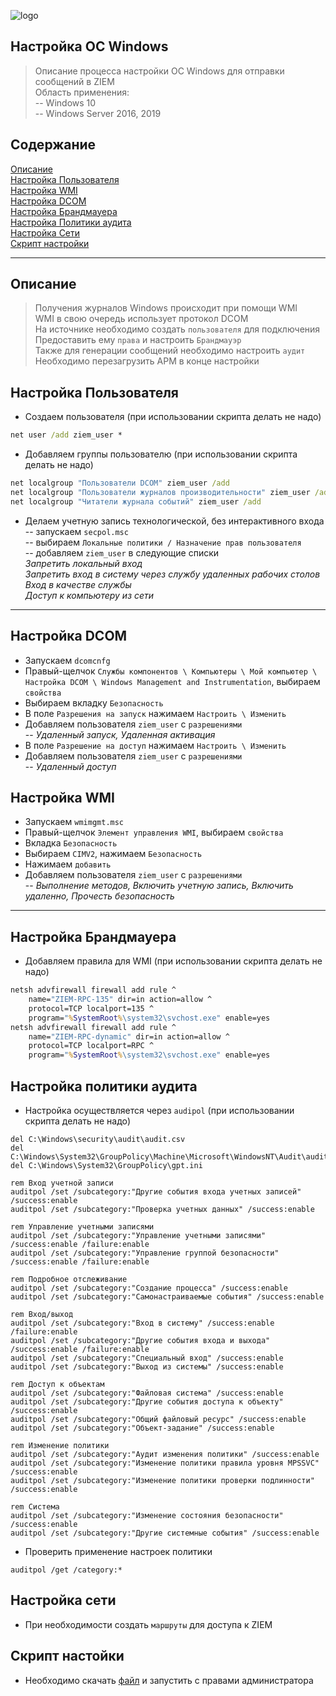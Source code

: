 ![logo](/static/images/logo.png)

##  Настройка ОС Windows 
> Описание процесса настройки ОС Windows для отправки сообщений в ZIEM  
> Область применения:  
> -- Windows 10  
> -- Windows Server 2016, 2019  

## Содержание  
[Описание](#menu_info)  
[Настройка Пользователя](#menu_user)  
[Настройка WMI](#menu_wmi)  
[Настройка DCOM](#menu_dcom)  
[Настройка Брандмауера](#menu_fw)  
[Настройка Политики аудита](#menu_audit)  
[Настройка Сети](#menu_net)  
[Скрипт настройки](#menu_script)  

<hr class="pagebreak">

<a name="menu_info"/>  

## Описание  
</a>  

> Получения журналов Windows происходит при помощи WMI  
> WMI в свою очередь использует протокол DCOM  
> На источнике необходимо создать `пользователя` для подключения  
> Предоставить ему `права` и настроить `Брандмауэр`  
> Также для генерации сообщений необходимо настроить `аудит`
> Необходимо перезагрузить АРМ в конце настройки  


<a name="menu_user"/>  

## Настройка Пользователя  

</a>  

- Создаeм пользователя (при использовании скрипта делать не надо)   
```cmd
net user /add ziem_user *
```
- Добавляем группы пользователю (при использовании скрипта делать не надо)  
```cmd
net localgroup "Пользователи DCOM" ziem_user /add
net localgroup "Пользователи журналов производительности" ziem_user /add
net localgroup "Читатели журнала событий" ziem_user /add
```
- Делаем учетную запись технологической, без интерактивного входа  
-- запускаем `secpol.msc`  
-- выбираем `Локальные политики / Назначение прав пользователя`  
-- добавляем `ziem_user` в следующие списки  
*Запретить локальный вход*  
*Запретить вход в систему через службу удаленных рабочих столов*  
*Вход в качестве службы*  
*Доступ к компьютеру из сети*  

<hr class="pagebreak">

<a name="menu_dcom"/>  

## Настройка DCOM  
</a>  

- Запускаем `dcomcnfg`  
- Правый-щелчок `Службы компонентов \ Компьютеры \ Мой компьютер \ Настройка DCOM \ Windows Management and Instrumentation`, выбираем `свойства`   
- Выбираем вкладку `Безопасность`  
- В поле `Разрешения на запуск` нажимаем `Настроить \ Изменить`  
- Добавляем пользователя `ziem_user` c `разрешениями`  
-- *Удаленный запуск, Удаленная активация*  
- В поле `Разрешение на доступ` нажимаем `Настроить \ Изменить`  
- Добавляем пользователя `ziem_user` c `разрешениями`  
-- *Удаленный доступ*  

<a name="menu_wmi"/>  

## Настройка WMI  
</a>  

- Запускаем `wmimgmt.msc`  
- Правый-щелчок `Элемент управления WMI`, выбираем `свойства`  
- Вкладка `Безопасность`  
- Выбираем `CIMV2`, нажимаем `Безопасность`  
- Нажимаем `добавить`  
- Добавляем пользователя `ziem_user` c `разрешениями`  
-- *Выполнение методов, Включить учетную запись, Включить удаленно, Прочесть безопасность*  

<hr class="pagebreak">

<a name="menu_fw"/>  

## Настройка Брандмауера  
</a>  

- Добавляем правила для WMI (при использовании скрипта делать не надо)
```cmd
netsh advfirewall firewall add rule ^
    name="ZIEM-RPC-135" dir=in action=allow ^
    protocol=TCP localport=135 ^
    program="%SystemRoot%\system32\svchost.exe" enable=yes
netsh advfirewall firewall add rule ^
    name="ZIEM-RPC-dynamic" dir=in action=allow ^
    protocol=TCP localport=RPC ^
    program="%SystemRoot%\system32\svchost.exe" enable=yes
```

<a name="menu_audit"/>  

## Настройка политики аудита  
</a>  

- Настройка осуществляется через `audipol` (при использовании скрипта делать не надо)  
```
del C:\Windows\security\audit\audit.csv
del C:\Windows\System32\GroupPolicy\Machine\Microsoft\WindowsNT\Audit\audit.csv
del C:\Windows\System32\GroupPolicy\gpt.ini

rem Вход учетной записи 
auditpol /set /subcategory:"Другие события входа учетных записей" /success:enable
auditpol /set /subcategory:"Проверка учетных данных" /success:enable

rem Управление учетными записями
auditpol /set /subcategory:"Управление учетными записями" /success:enable /failure:enable
auditpol /set /subcategory:"Управление группой безопасности" /success:enable /failure:enable

rem Подробное отслеживание
auditpol /set /subcategory:"Создание процесса" /success:enable
auditpol /set /subcategory:"Самонастраиваемые события" /success:enable

rem Вход/выход
auditpol /set /subcategory:"Вход в систему" /success:enable /failure:enable
auditpol /set /subcategory:"Другие события входа и выхода" /success:enable /failure:enable
auditpol /set /subcategory:"Специальный вход" /success:enable
auditpol /set /subcategory:"Выход из системы" /success:enable

rem Доступ к объектам
auditpol /set /subcategory:"Файловая система" /success:enable
auditpol /set /subcategory:"Другие события доступа к объекту" /success:enable
auditpol /set /subcategory:"Общий файловый ресурс" /success:enable
auditpol /set /subcategory:"Объект-задание" /success:enable

rem Изменение политики
auditpol /set /subcategory:"Аудит изменения политики" /success:enable
auditpol /set /subcategory:"Изменение политики правила уровня MPSSVC" /success:enable
auditpol /set /subcategory:"Изменение политики проверки подлинности" /success:enable

rem Система
auditpol /set /subcategory:"Изменение состояния безопасности" /success:enable
auditpol /set /subcategory:"Другие системные события" /success:enable
```

- Проверить применение настроек политики
```
auditpol /get /category:*
```

<a name="menu_net"/>  

## Настройка сети  
</a>  

- При необходимости создать `маршруты` для доступа к ZIEM


<a name="menu_script"/>  

## Скрипт настойки  
</a>  

- Необходимо скачать [файл](/static/bat/log_windows10.bat) и запустить с правами администратора  


